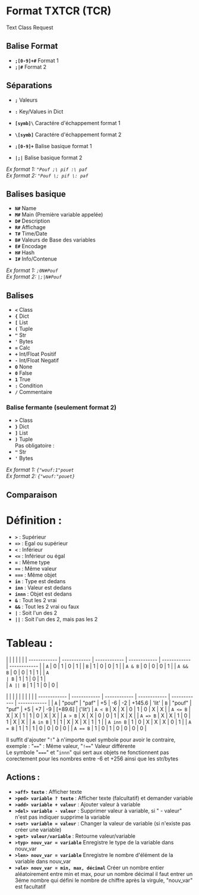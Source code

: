 # Format TXTCR (TCR)
Text Class Request  

## Balise Format

- **`;[0-9]+#`** Format 1
- **`;|#`** Format 2  

## Séparations

- **`;`** Valeurs
- **`:`** Key/Values in Dict  

- **`[symb]\`** Caractére d'échappement format 1
- **`\[symb]`** Caractére d'échappement format 2  

- **`;[0-9]+`** Balise basique format 1
- **`|;|`** Balise basique format 2  
  
_Ex format 1: `"Pouf ;\ pif :\ paf`_  
_Ex format 2: `"Pouf \; pif \: paf`_  

## Balises basique

- **`N#`** Name
- **`M#`** Main (Première variable appelée)
- **`D#`** Description
- **`R#`** Affichage
- **`T#`** Time/Date
- **`B#`** Valeurs de Base des variables
- **`E#`** Encodage
- **`H#`** Hash
- **`I#`** Info/Contenue  

_Ex format 1: `;0N#Pouf`_  
_Ex format 2: `|;|N#Pouf`_  

## Balises

- **`<`** Class
- **`{`** Dict
- **`[`** List
- **`(`** Tuple
- **`"`** Str
- **`'`** Bytes
- **`=`** Calc
- **`+`** Int/Float Positif
- **`-`** Int/Float Negatif
- **`O`** None
- **`0`** False
- **`1`** True
- **`:`** Condition
- **`/`** Commentaire  

### Balise fermante (seulement format 2)

- **`>`** Class
- **`}`** Dict
- **`]`** List
- **`)`** Tuple  
Pas obligatoire :  
- **`"`** Str
- **`'`** Bytes  

_Ex format 1: `{"wouf:1"pouet`_  
_Ex format 2: `{"wouf:"pouet}`_

## Comparaison

# Définition : 
- **`>`** : Supérieur  
- **`=>`** : Egal ou supérieur
- **`<`** : Inférieur  
- **`<=`** : Inférieur ou égal  
- **`=`** : Même type
- **`==`** : Même valeur
- **`===`** : Même objet
- **`in`** : Type est dedans
- **`inn`** : Valeur est dedans
- **`innn`** : Objet est dedans
- **`&`** : Tout les 2 vrai
- **`&&`** : Tout les 2 vrai ou faux
- **`|`** : Soit l'un des 2
- **`||`** : Soit l'un des 2, mais pas les 2  

# Tableau :  
| | | | | |
| ------------ | ------------ | ------------ | ------------ | ------------ | ------------ |
| `A` | 0 | 1 | 0 | 1 |
| `B` | 1 | 0 | 0 | 1 | 
| `A & B` | 0 | 0 | 0 | 1 |
| `A && B` | 0 | 0 | 1 | 1 |
| <code>A &#124; B</code> | 1 | 1 | 0 | 1 |  
| <code>A &#124;&#124; B</code> | 1 | 1 | 0 | 0 |  

|  |   |   |   |   |   |  | |
| ------------ | ------------ | ------------ | ------------ | ------------ | ------------ |
| `A`  | "pouf"  | "paf"  | +5  | -6  | -2 | +145.6  | 'lit'
| `B` | "pouf"  | "puf"  | +5  | +7  | -9 | [+89.6] | ('lit')
| `A < B`  | X  | X  | 0 | 1 | 0 | X | X |
| `A <= B`  | X | X  | 1  | 1  | 0 | X  | X |
|  `A > B` | X  |  X | 0  | 0  | 1 | X  | X |
|  `A => B` | X  | X  | 1  | 0 | 1 |  X | X |
| `A in B`  | 1 | 1 | X  | X  | X | 1  | 1 |
| `A inn B`  | 1  | 0  |  X |  X | X | 0  | 1 |
| `A = B`  | 1  | 1  | 1  | 0 | 0  | 0 | 0 |
|  `A == B` |  1 | 0  | 1  | 0  | 0  | 0 | 0 |  

Il suffit d'ajouter "`!`" à n'importe quel symbole pour avoir le contraire, exemple : "`==`" : Même valeur, "`!==`" Valeur différente  
Le symbole "`===`" et "`innn`" qui sert aux objets ne fonctionnent pas corectement pour les nombres entre -6 et +256 ainsi que les str/bytes  

## Actions :
- **`>aff> texte`** : Afficher texte
- **`>ped> variable ? texte`** : Afficher texte (falcultatif) et demander variable
- **`>add> variable + valeur`** : Ajouter valeur à variable
- **`>del> variable - valeur`** : Supprimer valeur à variable, si " - valeur" n'est pas indiquer supprime la variable
- **`>set> variable = valeur`** : Changer la valeur de variable (si n'existe pas créer une variable)
- **`>get> valeur/variable`** : Retourne valeur/variable
- **`>typ> nouv_var = variable`** Enregistre le type de la variable dans nouv_var
- **`>len> nouv_var = variable`** Enregistre le nombre d'élément de la variable dans nouv_var
- **`>ale> nouv_var = min, max, décimal`** Créer un nombre entier aléatoirement entre min et max, pour un nombre décimal il faut entrer un 3éme nombre qui défini le nombre de chiffre après la virgule, "nouv_var" est facultatif 
